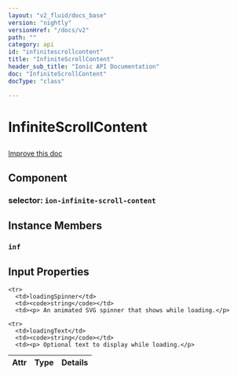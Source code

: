 ```yaml
---
layout: "v2_fluid/docs_base"
version: "nightly"
versionHref: "/docs/v2"
path: ""
category: api
id: "infinitescrollcontent"
title: "InfiniteScrollContent"
header_sub_title: "Ionic API Documentation"
doc: "InfiniteScrollContent"
docType: "class"

---
```










<h1 class="api-title">
<a class="anchor" name="infinite-scroll-content" href="#infinite-scroll-content"></a>

InfiniteScrollContent






</h1>

<a class="improve-v2-docs" href="http://github.com/driftyco/ionic/edit/2.0//ionic/components/infinite-scroll/infinite-scroll-content.ts#L3">
Improve this doc
</a>








<h2><a class="anchor" name="Component" href="#Component"></a>Component</h2>
<h3>selector: <code>ion-infinite-scroll-content</code></h3>
<!-- @usage tag -->


<!-- @property tags -->



<!-- instance methods on the class -->

<h2><a class="anchor" name="instance-members" href="#instance-members"></a>Instance Members</h2>

<div id="inf"></div>

<h3>
<a class="anchor" name="inf" href="#inf"></a>
<code>inf</code>
  

</h3>











<!-- input methods on the class -->
<h2><a class="anchor" name="input-properties" href="#input-properties"></a>Input Properties</h2>
<table class="table param-table" style="margin:0;">
  <thead>
    <tr>
      <th>Attr</th>
      <th>Type</th>
      <th>Details</th>
    </tr>
  </thead>
  <tbody>
    
    <tr>
      <td>loadingSpinner</td>
      <td><code>string</code></td>
      <td><p> An animated SVG spinner that shows while loading.</p>
</td>
    </tr>
    
    <tr>
      <td>loadingText</td>
      <td><code>string</code></td>
      <td><p> Optional text to display while loading.</p>
</td>
    </tr>
    
  </tbody>
</table><!-- related link --><!-- end content block -->


<!-- end body block -->

